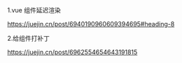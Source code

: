 1.vue 组件延迟渲染

https://juejin.cn/post/6940190960609394695#heading-8

2.给组件打补丁

https://juejin.cn/post/6962554654643191815

